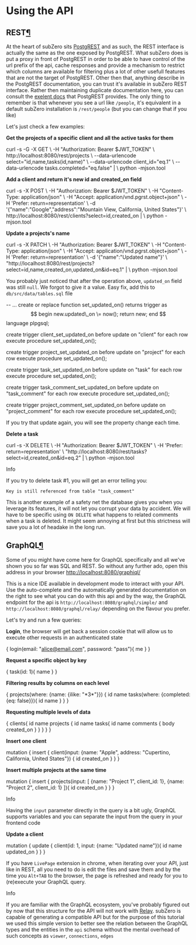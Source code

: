 

Using the API
=============

REST[¶](#rest "Permanent link")
-------------------------------

At the heart of subZero sits [PostgREST](http://postgrest.com) and as such, the REST interface is actually the same as the one exposed by PostgREST. What subZero does is put a proxy in front of PostgREST in order to be able to have control of the url prefix of the api, cache responses and provide a mechanism to restrict which columns are available for filtering plus a lot of other usefull features that are not the target of PostgREST. Other then that, anything describe in the PostgREST documentation, you can trust it's available in subZero REST interface. Rather then maintaining duplicate documentation here, you can consult the [exelent docs](https://postgrest.com/en/latest/) that PostgREST provides. The only thing to remember is that whenever you see a url like `/people`, it's equivalent in a default subZero installation is `/rest/people` (but you can change that if you like)

Let's just check a few examples:

**Get the projects of a specific client and all the active tasks for them**

curl -s -G -X GET \\
-H "Authorization: Bearer $JWT\_TOKEN" \\
http://localhost:8080/rest/projects \\
--data-urlencode select\="id,name,tasks(id,name)" \\
--data-urlencode client\_id\="eq.1" \\
--data-urlencode tasks.completed\="eq.false"  | \\
python -mjson.tool

**Add a client and return it's new id and created\_on field**

curl -s -X POST \\
-H "Authorization: Bearer $JWT\_TOKEN" \\
-H "Content-Type: application/json" \\
-H "Accept: application/vnd.pgrst.object+json" \\
-H 'Prefer: return=representation' \\
-d '{"name":"Google","address":"Mountain View, California, United States"}'  \\
http://localhost:8080/rest/clients?select\=id,created\_on | \\
python -mjson.tool

**Update a projects's name**

curl -s -X PATCH \\
-H "Authorization: Bearer $JWT\_TOKEN" \\
-H "Content-Type: application/json" \\
-H "Accept: application/vnd.pgrst.object+json" \\
-H 'Prefer: return=representation' \\
-d '{"name":"Updated name"}'  \\
"http://localhost:8080/rest/projects?select=id,name,created\_on,updated\_on&id=eq.1" | \\
python -mjson.tool

You probably just noticed that after the operation above, `updated_on` field was still `null`. We forgot to give it a value. Easy fix, add this to `db/src/data/tables.sql` file

\-- ...
create or replace function set\_updated\_on() returns trigger as $$
begin
  new.updated\_on \= now();
  return new;
end
$$ language plpgsql;

create trigger client\_set\_updated\_on
before update on "client"
for each row execute procedure set\_updated\_on();

create trigger project\_set\_updated\_on
before update on "project"
for each row execute procedure set\_updated\_on();

create trigger task\_set\_updated\_on
before update on "task"
for each row execute procedure set\_updated\_on();

create trigger task\_comment\_set\_updated\_on
before update on "task\_comment"
for each row execute procedure set\_updated\_on();

create trigger project\_comment\_set\_updated\_on
before update on "project\_comment"
for each row execute procedure set\_updated\_on();

If you try that update again, you will see the property change each time.

**Delete a task**

curl -s -X DELETE \\
-H "Authorization: Bearer $JWT\_TOKEN" \\
-H 'Prefer: return=representation' \\
"http://localhost:8080/rest/tasks?select=id,created\_on&id=eq.2" | \\
python -mjson.tool

Info

If you try to delete task #1, you will get an error telling you:

`Key is still referenced from table "task_comment"`

This is another example of a safety net the database gives you when you leverage its features, it will not let you corrupt your data by accident. We will have to be specific using `ON DELETE` what happens to related comments when a task is deleted. It might seem annoying at first but this strictness will save you a lot of headake in the long run.

GraphQL[¶](#graphql "Permanent link")
-------------------------------------

Some of you might have come here for GraphQL specifically and all we've shown you so far was SQL and REST. So without any further ado, open this address in your browser [http://localhost:8080/graphiql/](http://localhost:8080/graphiql/)

This is a nice IDE available in development mode to interact with your API. Use the auto-complete and the automatically generated documentation on the right to see what you can do with this api and by the way, the GraphQL endpoint for the api is `http://localhost:8080/graphql/simple/` and `http://localhost:8080/graphql/relay/` depending on the flavour you prefer.

Let's try and run a few queries:

**Login**, the browser will get back a session cookie that will allow us to execute other requests in an authenticated state

{
  login(email: "alice@email.com", password: "pass"){
    me
  }
}

**Request a specific object by key**

{
  task(id: 1){
    name
  }
}

**Filtering results by columns on each level**

{
  projects(where: {name: {ilike: "\*3\*"}}) {
    id
    name
    tasks(where: {completed: {eq: false}}){
      id
      name
    }
  }
}

**Requesting multiple levels of data**

{
  clients{
    id 
    name
    projects {
      id
      name
      tasks{
        id
        name
        comments {
          body
          created\_on
        }
      }
    }
  }
}

**Insert one client**

mutation {
  insert {
    client(input: {name: "Apple", address: "Cupertino, California, United States"}) {
      id
      created\_on
    }
  }
}

**Insert multiple projects at the same time**

mutation {
  insert {
    projects(input: \[
      {name: "Project 1", client\_id: 1},
      {name: "Project 2", client\_id: 1}
    \]){
      id
      created\_on
    }
  }
}

Info

Having the `input` parameter directly in the query is a bit ugly, GraphQL supports variables and you can separate the input from the query in your frontend code

**Update a client**

mutation {
  update {
    client(id: 1, input: {name: "Updated name"}){
      id
      name
      updated\_on
    }
  }
}

If you have `LivePage` extension in chrome, when iterating over your API, just like in REST, all you need to do is edit the files and save them and by the time you `Alt+TAB` to the browser, the page is refreshed and ready for you to (re)execute your GraphQL query.

Info

If you are familiar with the GraphQL ecosystem, you've probably figured out by now that this structure for the API will not work with [Relay](https://facebook.github.io/relay/). subZero is capable of generating a compatible API but for the purpose of this tutorial we used this simple version to better see the relation between the GraphQL types and the entities in the `api` schema without the mental overhead of such concepts as `viewer`, `connections`, `edges`
